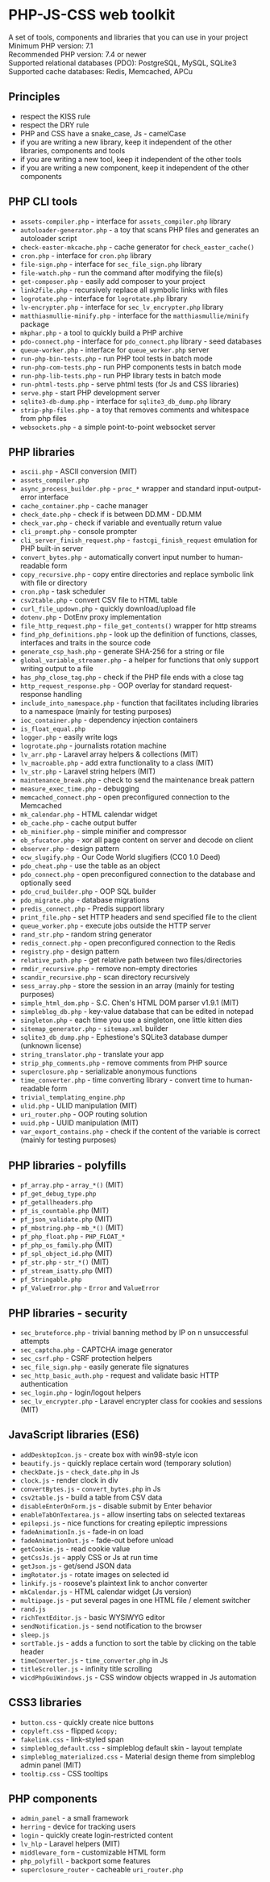 # PHP-JS-CSS web toolkit
A set of tools, components and libraries that you can use in your project  
Minimum PHP version: 7.1  
Recommended PHP version: 7.4 or newer  
Supported relational databases (PDO): PostgreSQL, MySQL, SQLite3  
Supported cache databases: Redis, Memcached, APCu

## Principles
* respect the KISS rule
* respect the DRY rule
* PHP and CSS have a snake_case, Js - camelCase
* if you are writing a new library, keep it independent of the other libraries, components and tools
* if you are writing a new tool, keep it independent of the other tools
* if you are writing a new component, keep it independent of the other components

## PHP CLI tools
* `assets-compiler.php` - interface for `assets_compiler.php` library
* `autoloader-generator.php` - a toy that scans PHP files and generates an autoloader script
* `check-easter-mkcache.php` - cache generator for `check_easter_cache()`
* `cron.php` - interface for `cron.php` library
* `file-sign.php` - interface for `sec_file_sign.php` library
* `file-watch.php` - run the command after modifying the file(s)
* `get-composer.php` - easily add composer to your project
* `link2file.php` - recursively replace all symbolic links with files
* `logrotate.php` - interface for `logrotate.php` library
* `lv-encrypter.php` - interface for `sec_lv_encrypter.php` library
* `matthiasmullie-minify.php` - interface for the `matthiasmullie/minify` package
* `mkphar.php` - a tool to quickly build a PHP archive
* `pdo-connect.php` - interface for `pdo_connect.php` library - seed databases
* `queue-worker.php` - interface for `queue_worker.php` server
* `run-php-bin-tests.php` - run PHP tool tests in batch mode
* `run-php-com-tests.php` - run PHP components tests in batch mode
* `run-php-lib-tests.php` - run PHP library tests in batch mode
* `run-phtml-tests.php` - serve phtml tests (for Js and CSS libraries)
* `serve.php` - start PHP development server
* `sqlite3-db-dump.php` - interface for `sqlite3_db_dump.php` library
* `strip-php-files.php` - a toy that removes comments and whitespace from php files
* `websockets.php` - a simple point-to-point websocket server

## PHP libraries
* `ascii.php` - ASCII conversion (MIT)
* `assets_compiler.php`
* `async_process_builder.php` - `proc_*` wrapper and standard input-output-error interface
* `cache_container.php` - cache manager
* `check_date.php` - check if is between DD.MM - DD.MM
* `check_var.php` - check if variable and eventually return value
* `cli_prompt.php` - console prompter
* `cli_server_finish_request.php` - `fastcgi_finish_request` emulation for PHP built-in server
* `convert_bytes.php` - automatically convert input number to human-readable form
* `copy_recursive.php` - copy entire directories and replace symbolic link with file or directory
* `cron.php` - task scheduler
* `csv2table.php` - convert CSV file to HTML table
* `curl_file_updown.php` - quickly download/upload file
* `dotenv.php` - DotEnv proxy implementation
* `file_http_request.php` - `file_get_contents()` wrapper for http streams
* `find_php_definitions.php` - look up the definition of functions, classes, interfaces and traits in the source code
* `generate_csp_hash.php` - generate SHA-256 for a string or file
* `global_variable_streamer.php` - a helper for functions that only support writing output to a file
* `has_php_close_tag.php` - check if the PHP file ends with a close tag
* `http_request_response.php` - OOP overlay for standard request-response handling
* `include_into_namespace.php` - function that facilitates including libraries to a namespace (mainly for testing purposes)
* `ioc_container.php` - dependency injection containers
* `is_float_equal.php`
* `logger.php` - easily write logs
* `logrotate.php` - journalists rotation machine
* `lv_arr.php` - Laravel array helpers & collections (MIT)
* `lv_macroable.php` - add extra functionality to a class (MIT)
* `lv_str.php` - Laravel string helpers (MIT)
* `maintenance_break.php` - check to send the maintenance break pattern
* `measure_exec_time.php` - debugging
* `memcached_connect.php` - open preconfigured connection to the Memcached
* `mk_calendar.php` - HTML calendar widget
* `ob_cache.php` - cache output buffer
* `ob_minifier.php` - simple minifier and compressor
* `ob_sfucator.php` - xor all page content on server and decode on client
* `observer.php` - design pattern
* `ocw_slugify.php` - Our Code World slugifiers (CC0 1.0 Deed)
* `pdo_cheat.php` - use the table as an object
* `pdo_connect.php` - open preconfigured connection to the database and optionally seed
* `pdo_crud_builder.php` - OOP SQL builder
* `pdo_migrate.php` - database migrations
* `predis_connect.php` - Predis support library
* `print_file.php` - set HTTP headers and send specified file to the client
* `queue_worker.php` - execute jobs outside the HTTP server
* `rand_str.php` - random string generator
* `redis_connect.php` - open preconfigured connection to the Redis
* `registry.php` - design pattern
* `relative_path.php` - get relative path between two files/directories
* `rmdir_recursive.php` - remove non-empty directories
* `scandir_recursive.php` - scan directory recursively
* `sess_array.php` - store the session in an array (mainly for testing purposes)
* `simple_html_dom.php` - S.C. Chen's HTML DOM parser v1.9.1 (MIT)
* `simpleblog_db.php` - key-value database that can be edited in notepad
* `singleton.php` - each time you use a singleton, one little kitten dies
* `sitemap_generator.php` - `sitemap.xml` builder
* `sqlite3_db_dump.php` - Ephestione's SQLite3 database dumper (unknown license)
* `string_translator.php` - translate your app
* `strip_php_comments.php` - remove comments from PHP source
* `superclosure.php` - serializable anonymous functions
* `time_converter.php` - time converting library - convert time to human-readable form
* `trivial_templating_engine.php`
* `ulid.php` - ULID manipulation (MIT)
* `uri_router.php` - OOP routing solution
* `uuid.php` - UUID manipulation (MIT)
* `var_export_contains.php` - check if the content of the variable is correct (mainly for testing purposes)

## PHP libraries - polyfills
* `pf_array.php` - `array_*()` (MIT)
* `pf_get_debug_type.php`
* `pf_getallheaders.php`
* `pf_is_countable.php` (MIT)
* `pf_json_validate.php` (MIT)
* `pf_mbstring.php` - `mb_*()` (MIT)
* `pf_php_float.php` - `PHP_FLOAT_*`
* `pf_php_os_family.php` (MIT)
* `pf_spl_object_id.php` (MIT)
* `pf_str.php` - `str_*()` (MIT)
* `pf_stream_isatty.php` (MIT)
* `pf_Stringable.php`
* `pf_ValueError.php` - `Error` and `ValueError`

## PHP libraries - security
* `sec_bruteforce.php` - trivial banning method by IP on n unsuccessful attempts
* `sec_captcha.php` - CAPTCHA image generator
* `sec_csrf.php` - CSRF protection helpers
* `sec_file_sign.php` - easily generate file signatures
* `sec_http_basic_auth.php` - request and validate basic HTTP authentication
* `sec_login.php` - login/logout helpers
* `sec_lv_encrypter.php` - Laravel encrypter class for cookies and sessions (MIT)

## JavaScript libraries (ES6)
* `addDesktopIcon.js` - create box with win98-style icon
* `beautify.js` - quickly replace certain word (temporary solution)
* `checkDate.js` - `check_date.php` in Js
* `clock.js` - render clock in div
* `convertBytes.js` - `convert_bytes.php` in Js
* `csv2table.js` - build a table from CSV data
* `disableEnterOnForm.js` - disable submit by Enter behavior
* `enableTabOnTextarea.js` - allow inserting tabs on selected textareas
* `epilepsi.js` - nice functions for creating epileptic impressions
* `fadeAnimationIn.js` - fade-in on load
* `fadeAnimationOut.js` - fade-out before unload
* `getCookie.js` - read cookie value
* `getCssJs.js` - apply CSS or Js at run time
* `getJson.js` - get/send JSON data
* `imgRotator.js` - rotate images on selected id
* `linkify.js` - rooseve's plaintext link to anchor converter
* `mkCalendar.js` - HTML calendar widget (Js version)
* `multipage.js` - put several pages in one HTML file / element switcher
* `rand.js`
* `richTextEditor.js` - basic WYSIWYG editor
* `sendNotification.js` - send notification to the browser
* `sleep.js`
* `sortTable.js` - adds a function to sort the table by clicking on the table header
* `timeConverter.js` - `time_converter.php` in Js
* `titleScroller.js` - infinity title scrolling
* `wicdPhpGuiWindows.js` - CSS window objects wrapped in Js automation

## CSS3 libraries
* `button.css` - quickly create nice buttons
* `copyleft.css` - flipped `&copy;`
* `fakelink.css` - link-styled span
* `simpleblog_default.css` - simpleblog default skin - layout template
* `simpleblog_materialized.css` - Material design theme from simpleblog admin panel (MIT)
* `tooltip.css` - CSS tooltips

## PHP components
* `admin_panel` - a small framework
* `herring` - device for tracking users
* `login` - quickly create login-restricted content
* `lv_hlp` - Laravel helpers (MIT)
* `middleware_form` - customizable HTML form
* `php_polyfill` - backport some features
* `superclosure_router` - cacheable `uri_router.php`
